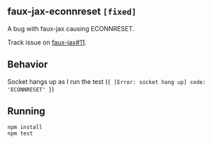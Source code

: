 ## faux-jax-econnreset `[fixed]`
A bug with faux-jax causing ECONNRESET.

Track issue on [faux-jax#11](https://github.com/algolia/faux-jax/issues/11).

## Behavior
Socket hangs up as I run the test (`{ [Error: socket hang up] code: 'ECONNRESET' }`)

## Running
```
npm install
npm test
```
